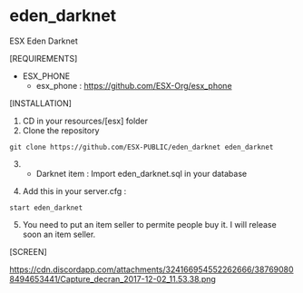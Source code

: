 # eden_darknet

ESX Eden Darknet

[REQUIREMENTS]


* ESX_PHONE
  * esx_phone : https://github.com/ESX-Org/esx_phone

[INSTALLATION]

1) CD in your resources/[esx] folder
2) Clone the repository
```
git clone https://github.com/ESX-PUBLIC/eden_darknet eden_darknet
```
3) * Darknet item : Import eden_darknet.sql in your database

4) Add this in your server.cfg :

```
start eden_darknet
```
5) You need to put an item seller to permite people buy it. I will release soon an item seller.

[SCREEN]

https://cdn.discordapp.com/attachments/324166954552262666/387690808494653441/Capture_decran_2017-12-02_11.53.38.png
